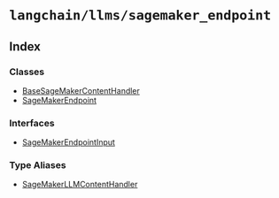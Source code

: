 `langchain/llms/sagemaker_endpoint`
===================================

Index[​](#index "Direct link to Index")
---------------------------------------

### Classes[​](#classes "Direct link to Classes")

*   [BaseSageMakerContentHandler](/docs/api/llms_sagemaker_endpoint/classes/BaseSageMakerContentHandler)
*   [SageMakerEndpoint](/docs/api/llms_sagemaker_endpoint/classes/SageMakerEndpoint)

### Interfaces[​](#interfaces "Direct link to Interfaces")

*   [SageMakerEndpointInput](/docs/api/llms_sagemaker_endpoint/interfaces/SageMakerEndpointInput)

### Type Aliases[​](#type-aliases "Direct link to Type Aliases")

*   [SageMakerLLMContentHandler](/docs/api/llms_sagemaker_endpoint/types/SageMakerLLMContentHandler)